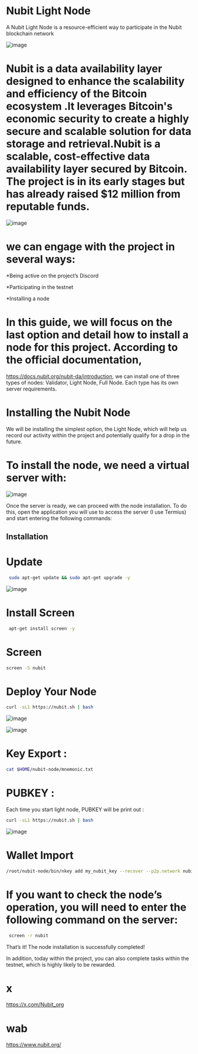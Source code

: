# Nubit Light Node
A Nubit Light Node is a resource-efficient way to participate in the Nubit blockchain network





![image](https://github.com/user-attachments/assets/b888a11d-f812-451f-b092-6b61ab2a1f1e)


# Nubit is a data availability layer designed to enhance the scalability and efficiency of the Bitcoin ecosystem .It leverages Bitcoin's economic security to create a highly secure and scalable solution for data storage and retrieval.Nubit is a scalable, cost-effective data availability layer secured by Bitcoin. The project is in its early stages but has already raised $12 million from reputable funds.

![image](https://github.com/user-attachments/assets/afecf3bd-f3af-463b-ab1e-d97c344b7e85)


# we can engage with the project in several ways:
*Being active on the project’s Discord


*Participating in the testnet


*Installing a node

# In this guide, we will focus on the last option and detail how to install a node for this project. According to the official documentation,
https://docs.nubit.org/nubit-da/introduction, we can install one of three types of nodes: Validator, Light Node, Full Node. Each type has its own server requirements.

# Installing the Nubit Node
We will be installing the simplest option, the Light Node, which will help us record our activity within the project and potentially qualify for a drop in the future.

# To install the node, we need a virtual server with:
![image](https://github.com/user-attachments/assets/c825d7ef-98a7-422c-ab7f-d6d0dda05866)


Once the server is ready, we can proceed with the node installation. To do this, open the application you will use to access the server (I use Termius) and start entering the following commands:

## Installation

# Update

```bash
 sudo apt-get update && sudo apt-get upgrade -y
```
![image](https://github.com/user-attachments/assets/172b70da-ff9d-4a4d-b2e2-14e60de65f78)


# Install Screen 
```bash
 apt-get install screen -y 
```
# Screen 
```bash
screen -S nubit
```
# Deploy Your Node
```bash
curl -sL1 https://nubit.sh | bash
```
![image](https://github.com/user-attachments/assets/984d0ec9-3fb4-4a54-80f3-efd17343a022)


![image](https://github.com/user-attachments/assets/89d6f78a-b8a1-4eeb-bbad-9dc7f50f4ef4)


# Key Export : 
```bash
cat $HOME/nubit-node/mnemonic.txt  
```
# PUBKEY :
 Each time you start light node, PUBKEY will be print out : 
```bash
curl -sL1 https://nubit.sh | bash

```
![image](https://github.com/user-attachments/assets/3bbb4127-7b67-446c-be1a-1a0495149fcf)


# Wallet Import
```bash
/root/nubit-node/bin/nkey add my_nubit_key --recover --p2p.network nubit-alphatestnet-1 --node.type light  
```
# If you want to check the node’s operation, you will need to enter the following command on the server:
```bash
 screen -r nubit 
```
That’s it! The node installation is successfully completed!

In addition, today within the project, you can also complete tasks within the testnet, which is highly likely to be rewarded.
# x 
https://x.com/Nubit_org
# wab
https://www.nubit.org/
